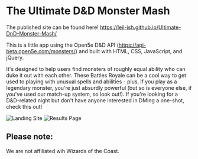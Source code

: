 # The Ultimate D&D Monster Mash

The published site can be found here! https://leil-ish.github.io/Ultimate-DnD-Monster-Mash/

This is a little app using the Open5e D&D API (https://api-beta.open5e.com/monsters/) and built with HTML, CSS, JavaScript, and jQuery. 

It's designed to help users find monsters of roughly equal ability who can duke it out with each other. These Battles Royale can be a cool way to get used to playing with unusual spells and abilities - plus, if you play as a legendary monster, you're just absurdly powerful (but so is everyone else, if you've used our match-up system, so look out!). If you're looking for a D&D-related night but don't have anyone interested in DMing a one-shot, check this out!

![Landing Site](https://i.imgur.com/5wxba0Z.png)
![Results Page](https://i.imgur.com/fDWjhPS.png)

## Please note: 
We are not affiliated wih Wizards of the Coast. 
